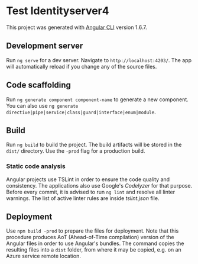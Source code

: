 # Test Identityserver4

This project was generated with [Angular CLI](https://github.com/angular/angular-cli) version 1.6.7.

## Development server

Run `ng serve` for a dev server. Navigate to `http://localhost:4203/`. The app will automatically reload if you change any of the source files.

## Code scaffolding

Run `ng generate component component-name` to generate a new component. You can also use `ng generate directive|pipe|service|class|guard|interface|enum|module`.

## Build

Run `ng build` to build the project. The build artifacts will be stored in the `dist/` directory. Use the `-prod` flag for a production build.

### Static code analysis

Angular projects use TSLint in order to ensure the code quality and consistency. The applications also use Google's *Codelyzer* for that purpose. Before every commit, it is advised to run `ng lint` and resolve all linter warnings. The list of active linter rules are inside *tslint.json* file.

## Deployment

Use `npm build -prod` to prepare the files for deployment. Note that this procedure produces AoT (Ahead-of-Time compilation) version of the Angular files in order to use Angular's bundles. The command copies the resulting files into a `dist` folder, from where it may be copied, e.g. on an Azure service remote location.
